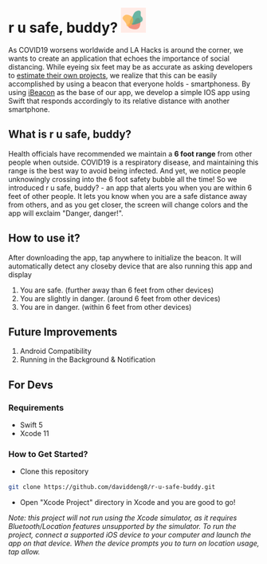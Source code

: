 # r u safe, buddy? <img src="/Xcode Project/rusafebuddy/Assets.xcassets/AppIcon.appiconset/120x120.png" height="50">
As COVID19 worsens worldwide and LA Hacks is around the corner, we wants to create an application that echoes the importance of social distancing. While eyeing six feet may be as accurate as asking developers to [estimate their own projects](http://improvingwetware.com/pages/WhenEstimateIsWrong), we realize that this can be easily accomplished by using a beacon that everyone holds - smartphoness. By using [iBeacon](https://developer.apple.com/ibeacon/) as the base of our app, we develop a simple IOS app using Swift that responds accordingly to its relative distance with another smartphone.

## What is r u safe, buddy?
Health officials have recommended we maintain a **6 foot range** from other people when outside. COVID19 is a respiratory disease, and maintaining this range is the best way to avoid being infected. And yet, we notice people unknowingly crossing into the 6 foot safety bubble all the time! So we introduced r u safe, buddy? - an app that alerts you when you are within 6 feet of other people. It lets you know when you are a safe distance away from others, and as you get closer, the screen will change colors and the app will exclaim "Danger, danger!".

## How to use it?
After downloading the app, tap anywhere to initialize the beacon. It will automatically detect any closeby device that are also running this app and display
1. You are safe. (further away than 6 feet from other devices)
2. You are slightly in danger. (around 6 feet from other devices)
3. You are in danger. (within 6 feet from other devices)

## Future Improvements
1. Android Compatibility
2. Running in the Background & Notification

## For Devs
### Requirements
* Swift 5
* Xcode 11

### How to Get Started?
* Clone this repository
```bash
git clone https://github.com/daviddeng8/r-u-safe-buddy.git
```

* Open "Xcode Project" directory in Xcode and you are good to go!

*Note: this project will not run using the Xcode simulator, as it requires Bluetooth/Location features unsupported by the simulator. To run the project, connect a supported iOS device to your computer and launch the app on that device. When the device prompts you to turn on location usage, tap allow.*
